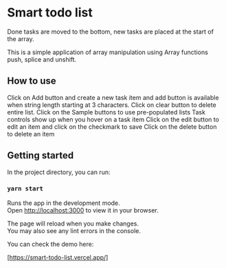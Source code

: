 # Smart todo list

Done tasks are moved to the bottom, new tasks are placed at the start of the array.

This is a simple application of array manipulation using Array functions push, splice and unshift.

## How to use

Click on Add button and create a new task item and add button is available when string length starting at 3 characters.
Click on clear button to delete entire list.
Click on the Sample buttons to use pre-populated lists
Task controls show up when you hover on a task item
Click on the edit button to edit an item and click on the checkmark to save
Click on the delete button to delete an item

## Getting started

In the project directory, you can run:

### `yarn start`

Runs the app in the development mode.\
Open [http://localhost:3000](http://localhost:3000) to view it in your browser.

The page will reload when you make changes.\
You may also see any lint errors in the console.

You can check the demo here:

[https://smart-todo-list.vercel.app/]
